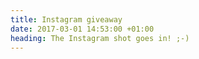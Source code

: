 ```yaml
---
title: Instagram giveaway
date: 2017-03-01 14:53:00 +01:00
heading: The Instagram shot goes in! ;-)
---
```


